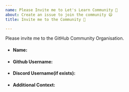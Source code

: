 ```yaml
---
name: Please Invite me to Let's Learn Community 🎯
about: Create an issue to join the community 😃
title: Invite me to the Community 🤗

---
```

<!--
The invitation will be sent to the GitHub Organization soon. We look forward to having you part of our community :boom: 🚀
Don't forget after accepting to make the profile public so it appears on your GitHub profile for everyone else to see, you can do this by finding your name in the GitHub organization list and change the dropdown to the public: https://github.com/orgs/https-github-com-Kushal997-das/people
-->

Please invite me to the GitHub Community Organisation. 
<!--more-specification(if any)-->

<!--Some Details-->
- #### Name:

- #### Github Username: 
<!--https://github.com/Kushal997-das(Link of my github account)-->

- #### Discord Username(if exists): 

- #### Additional Context:
<!--How you came to know about this community?-->

<!--Why do you want to join?-->
